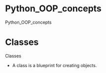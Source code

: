 # Python_OOP_concepts
Python_OOP_concepts

# Classes
Classes
* A class is a blueprint for creating objects. 
